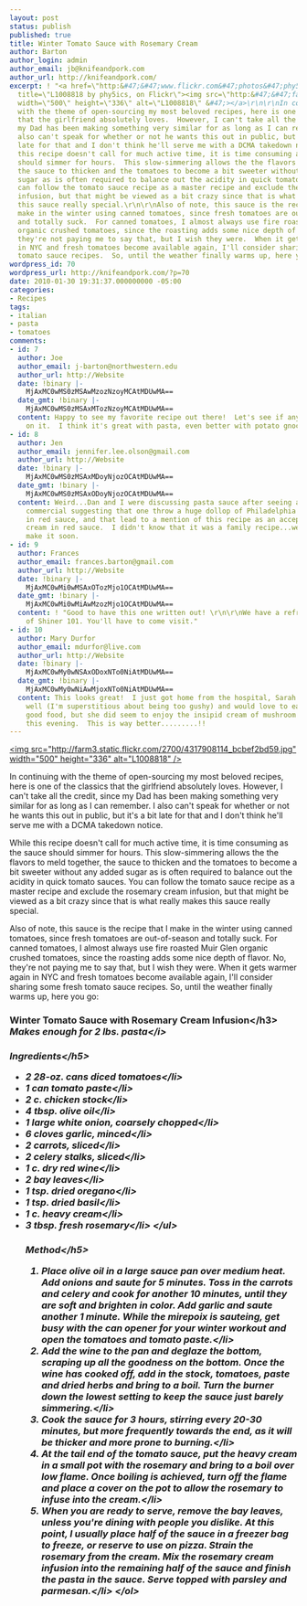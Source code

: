 ```yaml
---
layout: post
status: publish
published: true
title: Winter Tomato Sauce with Rosemary Cream
author: Barton
author_login: admin
author_email: jb@knifeandpork.com
author_url: http://knifeandpork.com/
excerpt: ! "<a href=\"http:&#47;&#47;www.flickr.com&#47;photos&#47;phy5ics&#47;4317908114&#47;\"
  title=\"L1008818 by phy5ics, on Flickr\"><img src=\"http:&#47;&#47;farm3.static.flickr.com&#47;2700&#47;4317908114_bcbef2bd59.jpg\"
  width=\"500\" height=\"336\" alt=\"L1008818\" &#47;></a>\r\n\r\nIn continuing
  with the theme of open-sourcing my most beloved recipes, here is one of the classics
  that the girlfriend absolutely loves.  However, I can't take all the credit, since
  my Dad has been making something very similar for as long as I can remember.  I
  also can't speak for whether or not he wants this out in public, but it's a bit
  late for that and I don't think he'll serve me with a DCMA takedown notice.\r\n\r\nWhile
  this recipe doesn't call for much active time, it is time consuming as the sauce
  should simmer for hours.  This slow-simmering allows the the flavors to meld together,
  the sauce to thicken and the tomatoes to become a bit sweeter without any added
  sugar as is often required to balance out the acidity in quick tomato sauces.  You
  can follow the tomato sauce recipe as a master recipe and exclude the rosemary cream
  infusion, but that might be viewed as a bit crazy since that is what really makes
  this sauce really special.\r\n\r\nAlso of note, this sauce is the recipe that I
  make in the winter using canned tomatoes, since fresh tomatoes are out-of-season
  and totally suck.  For canned tomatoes, I almost always use fire roasted Muir Glen
  organic crushed tomatoes, since the roasting adds some nice depth of flavor.  No,
  they're not paying me to say that, but I wish they were.  When it gets warmer again
  in NYC and fresh tomatoes become available again, I'll consider sharing some fresh
  tomato sauce recipes.  So, until the weather finally warms up, here you go:\r\n\r\n"
wordpress_id: 70
wordpress_url: http://knifeandpork.com/?p=70
date: 2010-01-30 19:31:37.000000000 -05:00
categories:
- Recipes
tags:
- italian
- pasta
- tomatoes
comments:
- id: 7
  author: Joe
  author_email: j-barton@northwestern.edu
  author_url: http://Website
  date: !binary |-
    MjAxMC0wMS0zMSAwMzozNzoyMCAtMDUwMA==
  date_gmt: !binary |-
    MjAxMC0wMS0zMSAxMTozNzoyMCAtMDUwMA==
  content: Happy to see my favorite recipe out there!  Let's see if anyone can improve
    on it.  I think it's great with pasta, even better with potato gnocchi.
- id: 8
  author: Jen
  author_email: jennifer.lee.olson@gmail.com
  author_url: http://Website
  date: !binary |-
    MjAxMC0wMS0zMSAxMDoyNjozOCAtMDUwMA==
  date_gmt: !binary |-
    MjAxMC0wMS0zMSAxODoyNjozOCAtMDUwMA==
  content: Weird...Dan and I were discussing pasta sauce after seeing a mildly horrific
    commercial suggesting that one throw a huge dollop of Philadelphia cream cheese
    in red sauce, and that lead to a mention of this recipe as an acceptable use of
    cream in red sauce.  I didn't know that it was a family recipe...we'll have to
    make it soon.
- id: 9
  author: Frances
  author_email: frances.barton@gmail.com
  author_url: http://Website
  date: !binary |-
    MjAxMC0wMi0wMSAxOTozMjo1OCAtMDUwMA==
  date_gmt: !binary |-
    MjAxMC0wMi0wMiAwMzozMjo1OCAtMDUwMA==
  content: ! "Good to have this one written out! \r\n\r\nWe have a refrigerator full
    of Shiner 101. You'll have to come visit."
- id: 10
  author: Mary Durfor
  author_email: mdurfor@live.com
  author_url: http://Website
  date: !binary |-
    MjAxMC0wMy0wNSAxODoxNTo0NiAtMDUwMA==
  date_gmt: !binary |-
    MjAxMC0wMy0wNiAwMjoxNTo0NiAtMDUwMA==
  content: This looks great!  I just got home from the hospital, Sarah is doing reasonably
    well (I'm superstitious about being too gushy) and would love to eat some really
    good food, but she did seem to enjoy the insipid cream of mushroom soup earlier
    this evening.  This is way better.........!!
---
```

<a href="http:&#47;&#47;www.flickr.com&#47;photos&#47;phy5ics&#47;4317908114&#47;" title="L1008818 by phy5ics, on Flickr"><img src="http:&#47;&#47;farm3.static.flickr.com&#47;2700&#47;4317908114_bcbef2bd59.jpg" width="500" height="336" alt="L1008818" &#47;></a>

In continuing with the theme of open-sourcing my most beloved recipes, here is one of the classics that the girlfriend absolutely loves.  However, I can't take all the credit, since my Dad has been making something very similar for as long as I can remember.  I also can't speak for whether or not he wants this out in public, but it's a bit late for that and I don't think he'll serve me with a DCMA takedown notice.

While this recipe doesn't call for much active time, it is time consuming as the sauce should simmer for hours.  This slow-simmering allows the the flavors to meld together, the sauce to thicken and the tomatoes to become a bit sweeter without any added sugar as is often required to balance out the acidity in quick tomato sauces.  You can follow the tomato sauce recipe as a master recipe and exclude the rosemary cream infusion, but that might be viewed as a bit crazy since that is what really makes this sauce really special.

Also of note, this sauce is the recipe that I make in the winter using canned tomatoes, since fresh tomatoes are out-of-season and totally suck.  For canned tomatoes, I almost always use fire roasted Muir Glen organic crushed tomatoes, since the roasting adds some nice depth of flavor.  No, they're not paying me to say that, but I wish they were.  When it gets warmer again in NYC and fresh tomatoes become available again, I'll consider sharing some fresh tomato sauce recipes.  So, until the weather finally warms up, here you go:

<a id="more"></a><a id="more-70"></a>

<h3>Winter Tomato Sauce with Rosemary Cream Infusion<&#47;h3>
<i>Makes enough for 2 lbs. pasta<&#47;i>
<h5>Ingredients<&#47;h5>
<ul>
<li>2 28-oz. cans diced tomatoes<&#47;li>
<li>1 can tomato paste<&#47;li>
<li>2 c. chicken stock<&#47;li>
<li>4 tbsp. olive oil<&#47;li>
<li>1 large white onion, coarsely chopped<&#47;li>
<li>6 cloves garlic, minced<&#47;li>
<li>2 carrots, sliced<&#47;li>
<li>2 celery stalks, sliced<&#47;li>
<li>1 c. dry red wine<&#47;li>
<li>2 bay leaves<&#47;li>
<li>1 tsp. dried oregano<&#47;li>
<li>1 tsp. dried basil<&#47;li>
<li>1 c. heavy cream<&#47;li>
<li>3 tbsp. fresh rosemary<&#47;li>
<&#47;ul>

<h5>Method<&#47;h5>
<ol>
<li>Place olive oil in a large sauce pan over medium heat.  Add onions and saute for 5 minutes.  Toss in the carrots and celery and cook for another 10 minutes, until they are soft and brighten in color.  Add garlic and saute another 1 minute.  While the mirepoix is sauteing, get busy with the can opener for your winter workout and open the tomatoes and tomato paste.<&#47;li>
<li>Add the wine to the pan and deglaze the bottom, scraping up all the goodness on the bottom.  Once the wine has cooked off, add in the stock, tomatoes, paste and dried herbs and bring to a boil.  Turn the burner down the lowest setting to keep the sauce just barely simmering.<&#47;li>
<li>Cook the sauce for 3 hours, stirring every 20-30 minutes, but more frequently towards the end, as it will be thicker and more prone to burning.<&#47;li>
<li>At the tail end of the tomato sauce, put the heavy cream in a small pot with the rosemary and bring to a boil over low flame.  Once boiling is achieved, turn off the flame and place a cover on the pot to allow the rosemary to infuse into the cream.<&#47;li>
<li>When you are ready to serve, remove the bay leaves, unless you're dining with people you dislike.  At this point, I usually place half of the sauce in a freezer bag to freeze, or reserve to use on pizza.  Strain the rosemary from the cream.  Mix the rosemary cream infusion into the remaining half of the sauce and finish the pasta in the sauce.  Serve topped with parsley and parmesan.<&#47;li>
<&#47;ol>
